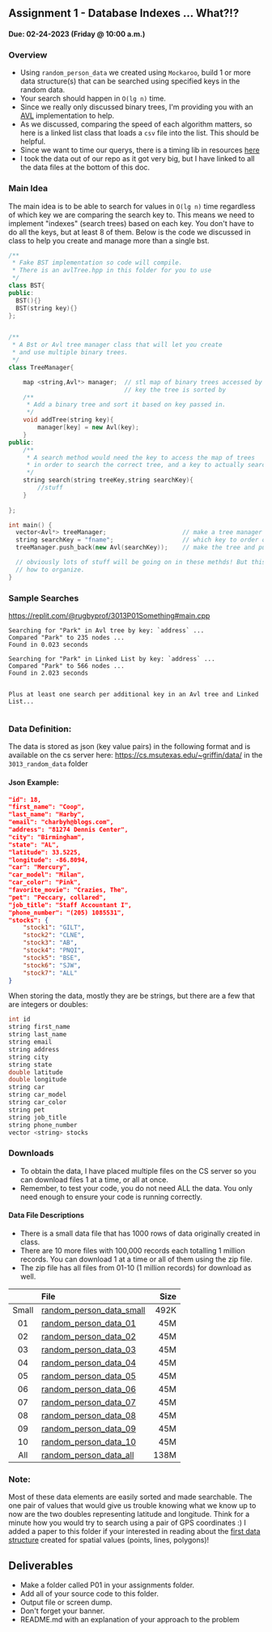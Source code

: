 ## Assignment 1 - Database Indexes ... What?!?
#### Due: 02-24-2023 (Friday @ 10:00 a.m.)

### Overview

- Using `random_person_data` we created using `Mockaroo`, build 1 or more data structure(s) that can be searched using specified keys in the random data. 
- Your search should happen in `O(lg n)` time. 
- Since we really only discussed binary trees, I'm providing you with an [AVL](avlTree.hpp) implementation to help. 
- As we discussed, comparing the speed of each algorithm matters, so here is a linked list class that loads a `csv` file into the list. This should be helpful.
- Since we want to time our querys, there is a timing lib in resources [here](../../Resources/05-Timing/Timer.hpp)
- I took the data out of our repo as it got very big, but I have linked to all the data files at the bottom of this doc.  
  

### Main Idea

The main idea is to be able to search for values in `O(lg n)` time regardless of which key we are comparing the search key to. This means we need to implement "indexes" (search trees) based on each key. You don't have to do all the keys, but at least 8 of them. Below is the code we discussed in class to help you create and manage more than a single bst. 

```cpp
/**
 * Fake BST implementation so code will compile.
 * There is an avlTree.hpp in this folder for you to use
 */
class BST{
public:
  BST(){}
  BST(string key){}
};


/**
 * A Bst or Avl tree manager class that will let you create 
 * and use multiple binary trees.
 */
class TreeManager{

    map <string,Avl*> manager;  // stl map of binary trees accessed by the 
                                // key the tree is sorted by
    /**
     * Add a binary tree and sort it based on key passed in.
     */
    void addTree(string key){
        manager[key] = new Avl(key);
    }
public:
    /**
     * A search method would need the key to access the map of trees
     * in order to search the correct tree, and a key to actually search for.
     */
    string search(string treeKey,string searchKey){
        //stuff
    }
    
};

int main() {
  vector<Avl*> treeManager;                     // make a tree manager
  string searchKey = "fname";                   // which key to order on
  treeManager.push_back(new Avl(searchKey));    // make the tree and push it on the treeManager

  // obviously lots of stuff will be going on in these methds! But this is just an idea of 
  // how to organize.
}
```

### Sample Searches


https://replit.com/@rugbyprof/3013P01Something#main.cpp

```
Searching for "Park" in Avl tree by key: `address` ...
Compared "Park" to 235 nodes ... 
Found in 0.023 seconds

Searching for "Park" in Linked List by key: `address` ...
Compared "Park" to 566 nodes ... 
Found in 2.023 seconds


Plus at least one search per additional key in an Avl tree and Linked List...


```

### Data Definition:

The data is stored as json (key value pairs) in the following format and is available on the cs server here: https://cs.msutexas.edu/~griffin/data/ in the `3013_random_data` folder


#### Json Example: 

```json
"id": 18,
"first_name": "Coop",
"last_name": "Harby",
"email": "charbyh@blogs.com",
"address": "81274 Dennis Center",
"city": "Birmingham",
"state": "AL",
"latitude": 33.5225,
"longitude": -86.8094,
"car": "Mercury",
"car_model": "Milan",
"car_color": "Pink",
"favorite_movie": "Crazies, The",
"pet": "Peccary, collared",
"job_title": "Staff Accountant I",
"phone_number": "(205) 1085531",
"stocks": {
    "stock1": "GILT",
    "stock2": "CLNE",
    "stock3": "AB",
    "stock4": "PNQI",
    "stock5": "BSE",
    "stock6": "SJW",
    "stock7": "ALL"
}
```

When storing the data, mostly they are be strings, but there are a few that are integers or doubles: 

```cpp
int id
string first_name
string last_name
string email
string address
string city
string state
double latitude
double longitude
string car
string car_model
string car_color
string pet
string job_title
string phone_number
vector <string> stocks
```


### Downloads

- To obtain the data, I have placed multiple files on the CS server so you can download files 1 at a time, or all at once.
- Remember, to test your code, you do not need ALL the data. You only need enough to ensure your code is running correctly.


#### Data File Descriptions

- There is a small data file that has 1000 rows of data originally created in class.
- There are 10 more files with 100,000 records each totalling 1 million
records. You can download 1 at a time or all of them using the zip file.
- The zip file has all files from 01-10 (1 million records) for download as well.

|       | File                                                                                                             | Size |
| :---: | :--------------------------------------------------------------------------------------------------------------- | ---: |
| Small | [random_person_data_small](https://cs.msutexas.edu/~griffin/data/3013_random_data/random_person_data_small.json) | 492K |
|  01   | [random_person_data_01](https://cs.msutexas.edu/~griffin/data/3013_random_data/random_person_data_01.json)       |  45M |
|  02   | [random_person_data_02](https://cs.msutexas.edu/~griffin/data/3013_random_data/random_person_data_02.json)       |  45M |
|  03   | [random_person_data_03](https://cs.msutexas.edu/~griffin/data/3013_random_data/random_person_data_03.json)       |  45M |
|  04   | [random_person_data_04](https://cs.msutexas.edu/~griffin/data/3013_random_data/random_person_data_04.json)       |  45M |
|  05   | [random_person_data_05](https://cs.msutexas.edu/~griffin/data/3013_random_data/random_person_data_05.json)       |  45M |
|  06   | [random_person_data_06](https://cs.msutexas.edu/~griffin/data/3013_random_data/random_person_data_06.json)       |  45M |
|  07   | [random_person_data_07](https://cs.msutexas.edu/~griffin/data/3013_random_data/random_person_data_07.json)       |  45M |
|  08   | [random_person_data_08](https://cs.msutexas.edu/~griffin/data/3013_random_data/random_person_data_08.json)       |  45M |
|  09   | [random_person_data_09](https://cs.msutexas.edu/~griffin/data/3013_random_data/random_person_data_09.json)       |  45M |
|  10   | [random_person_data_10](https://cs.msutexas.edu/~griffin/data/3013_random_data/random_person_data_10.json)       |  45M |
|  All  | [random_person_data_all](https://cs.msutexas.edu/~griffin/data/3013_random_data/random_person_data.zip)          | 138M |


### Note: 
Most of these data elements are easily sorted and made searchable. The one pair of values that would give us trouble knowing what we know up to now are the two doubles representing latitude and longitude. Think for a minute how you would try to search using a pair of GPS coordinates :) I added a paper to this folder if your interested in reading about the [first data structure](R-Tree-Guttman.pdf) created for spatial values (points, lines, polygons)!



## Deliverables

- Make a folder called P01 in your assignments folder.
- Add all of your source code to this folder. 
- Output file or screen dump.
- Don't forget your banner.
- README.md with an explanation of your approach to the problem
